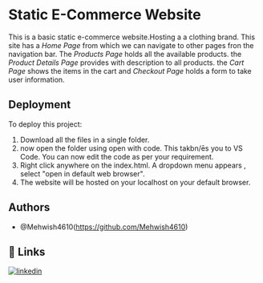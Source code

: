 
# Static E-Commerce Website

This is a basic static e-commerce website.Hosting a a clothing brand. This site has a *Home Page* from which we can navigate to other pages fron the navigation bar. The *Products Page* holds all the available products. the *Product Details Page* provides with description to all products. the *Cart Page* shows the items in the cart and *Checkout Page* holds a form to take user information. 
## Deployment

To deploy this project:

1. Download all the files in a single folder.
2. now open the folder using open with code. This takbn/ēs you to VS Code. You can now edit the code as per your requirement.
3. Right click anywhere on the index.html. A dropdown menu appears , select "open in default web browser".
4. The website will be hosted on your localhost on your default browser.
## Authors

- @Mehwish4610(https://github.com/Mehwish4610)

## 🔗 Links

[![linkedin](https://img.shields.io/badge/linkedin-0A66C2?style=for-the-badge&logo=linkedin&logoColor=white)](https://www.linkedin.com/)

